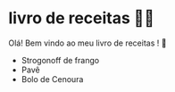 # livro de receitas :man_cook:

Olá! Bem vindo ao meu livro de receitas ! :wave:

- Strogonoff de frango
- Pavê
- Bolo de Cenoura
